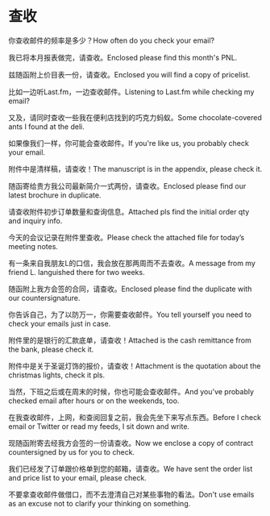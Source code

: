 # 查收

<p><span class="chinese">你查收邮件的频率是多少？</span><span class="english">How often do you check your email?</span></p>

<p><span class="chinese">我已将本月报表做完，请查收。</span><span class="english">Enclosed please find this month's PNL.</span></p>

<p><span class="chinese">兹随函附上价目表一份，请查收。</span><span class="english">Enclosed you will find a copy of pricelist.</span></p>

<p><span class="chinese">比如一边听Last.fm，一边查收邮件。</span><span class="english">Listening to Last.fm while checking my email?</span></p>

<p><span class="chinese">又及，请同时查收一些我在便利店找到的巧克力蚂蚁。</span><span class="english">Some chocolate-covered ants I found at the deli.</span></p>

<p><span class="chinese">如果像我们一样，你可能会查收邮件。</span><span class="english">If you're like us, you probably check your email.</span></p>

<p><span class="chinese">附件中是清样稿，请查收！</span><span class="english">The manuscript is in the appendix, please check it.</span></p>

<p><span class="chinese">随函寄给贵方我公司最新简介一式两份，请查收。</span><span class="english">Enclosed please find our latest brochure in duplicate.</span></p>

<p><span class="chinese">请查收附件初步订单数量和查询信息。</span><span class="english">Attached pls find the initial order qty and inquiry info.</span></p>

<p><span class="chinese">今天的会议记录在附件里查收。</span><span class="english">Please check the attached file for today’s meeting notes.</span></p>

<p><span class="chinese">有一条来自我朋友L的口信，我会放在那两周而不去查收。</span><span class="english">A message from my friend L. languished there for two weeks.</span></p>

<p><span class="chinese">随函附上我方会签的合同，请查收。</span><span class="english">Enclosed please find the duplicate with our countersignature.</span></p>

<p><span class="chinese">你告诉自己，为了以防万一，你需要查收邮件。</span><span class="english">You tell yourself you need to check your emails just in case.</span></p>

<p><span class="chinese">附件里的是银行的汇款底单，请查收！</span><span class="english">Attached is the cash remittance from the bank, please check it.</span></p>

<p><span class="chinese">附件中是关于圣诞灯饰的报价，请查收！</span><span class="english">Attachment is the quotation about the christmas lights, check it pls.</span></p>

<p><span class="chinese">当然，下班之后或在周末的时候，你也可能会查收邮件。</span><span class="english">And you've probably checked email after hours or on the weekends, too.</span></p>

<p><span class="chinese">在我查收邮件，上网，和查阅回复之前，我会先坐下来写点东西。</span><span class="english">Before I check email or Twitter or read my feeds, I sit down and write.</span></p>

<p><span class="chinese">现随函附寄去经我方会签的一份请查收。</span><span class="english">Now we enclose a copy of contract countersigned by us for you to check.</span></p>

<p><span class="chinese">我们已经发了订单跟价格单到您的邮箱，请查收。</span><span class="english">We have sent the order list and price list to your email, please check.</span></p>

<p><span class="chinese">不要拿查收邮件做借口，而不去澄清自己对某些事物的看法。</span><span class="english">Don't use emails as an excuse not to clarify your thinking on something.</span></p>

